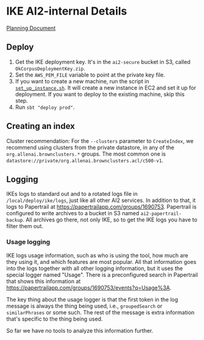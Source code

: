 IKE AI2-internal Details
========================

[Planning Document](https://docs.google.com/a/allenai.org/document/d/1DXx43Nrk-05ynk3KQm6_S6s3bQG15lf9dBEbTcKr24Y/edit#)


## Deploy
1. Get the IKE deployment key. It's in the `ai2-secure` bucket in S3, called `OkCorpusDeploymentKey.zip`.
2. Set the `AWS_PEM_FILE` variable to point at the private key file.
3. If you want to create a new machine, run the script in [`set_up_instance.sh`](scripts/set_up_instance.sh). It will create a new instance in EC2 and set it up for deployment. If you want to deploy to the existing machine, skip this step.
4. Run `sbt "deploy prod"`.

## Creating an index

Cluster recommendation: 
For the `--clusters` parameter to `CreateIndex`, we recommend using clusters from the private datastore, in any of the `org.allenai.brownclusters.*` groups. The most common one is `datastore://private/org.allenai.brownclusters.acl/c500-v1`.

## Logging

IKEs logs to standard out and to a rotated logs file in `/local/deploy/ike/logs`, just like all other AI2 services. In addition to that, it logs to Papertrail at https://papertrailapp.com/groups/1690753. Papertrail is configured to write archives to a bucket in S3 named `ai2-papertrail-backup`. All archives go there, not only IKE, so to get the IKE logs you have to filter them out.

### Usage logging

IKE logs usage information, such as who is using the tool, how much are they using it, and which features are most popular. All that information goes into the logs together with all other logging information, but it uses the special logger named "Usage". There is a preconfigured search in Papertrail that shows this information at https://papertrailapp.com/groups/1690753/events?q=Usage%3A.

The key thing about the usage logger is that the first token in the log message is always the thing being used, i.e., `groupedSearch` or `similarPhrases` or some such. The rest of the message is extra information that's specific to the thing being used.

So far we have no tools to analyze this information further.
